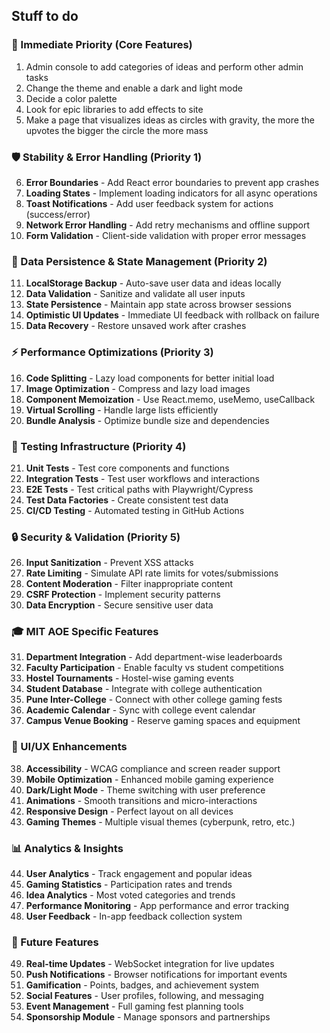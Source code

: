 ## Stuff to do

### 🎯 Immediate Priority (Core Features)
1. Admin console to add categories of ideas and perform other admin tasks
2. Change the theme and enable a dark and light mode
3. Decide a color palette
4. Look for epic libraries to add effects to site
5. Make a page that visualizes ideas as circles with gravity, the more the upvotes the bigger the circle the more mass

### 🛡️ Stability & Error Handling (Priority 1)
6. **Error Boundaries** - Add React error boundaries to prevent app crashes
7. **Loading States** - Implement loading indicators for all async operations
8. **Toast Notifications** - Add user feedback system for actions (success/error)
9. **Network Error Handling** - Add retry mechanisms and offline support
10. **Form Validation** - Client-side validation with proper error messages

### 💾 Data Persistence & State Management (Priority 2)
11. **LocalStorage Backup** - Auto-save user data and ideas locally
12. **Data Validation** - Sanitize and validate all user inputs
13. **State Persistence** - Maintain app state across browser sessions
14. **Optimistic UI Updates** - Immediate UI feedback with rollback on failure
15. **Data Recovery** - Restore unsaved work after crashes

### ⚡ Performance Optimizations (Priority 3)
16. **Code Splitting** - Lazy load components for better initial load
17. **Image Optimization** - Compress and lazy load images
18. **Component Memoization** - Use React.memo, useMemo, useCallback
19. **Virtual Scrolling** - Handle large lists efficiently
20. **Bundle Analysis** - Optimize bundle size and dependencies

### 🧪 Testing Infrastructure (Priority 4)
21. **Unit Tests** - Test core components and functions
22. **Integration Tests** - Test user workflows and interactions
23. **E2E Tests** - Test critical paths with Playwright/Cypress
24. **Test Data Factories** - Create consistent test data
25. **CI/CD Testing** - Automated testing in GitHub Actions

### 🔒 Security & Validation (Priority 5)
26. **Input Sanitization** - Prevent XSS attacks
27. **Rate Limiting** - Simulate API rate limits for votes/submissions
28. **Content Moderation** - Filter inappropriate content
29. **CSRF Protection** - Implement security patterns
30. **Data Encryption** - Secure sensitive user data

### 🎓 MIT AOE Specific Features
31. **Department Integration** - Add department-wise leaderboards
32. **Faculty Participation** - Enable faculty vs student competitions
33. **Hostel Tournaments** - Hostel-wise gaming events
34. **Student Database** - Integrate with college authentication
35. **Pune Inter-College** - Connect with other college gaming fests
36. **Academic Calendar** - Sync with college event calendar
37. **Campus Venue Booking** - Reserve gaming spaces and equipment

### 🎨 UI/UX Enhancements
38. **Accessibility** - WCAG compliance and screen reader support
39. **Mobile Optimization** - Enhanced mobile gaming experience
40. **Dark/Light Mode** - Theme switching with user preference
41. **Animations** - Smooth transitions and micro-interactions
42. **Responsive Design** - Perfect layout on all devices
43. **Gaming Themes** - Multiple visual themes (cyberpunk, retro, etc.)

### 📊 Analytics & Insights
44. **User Analytics** - Track engagement and popular ideas
45. **Gaming Statistics** - Participation rates and trends
46. **Idea Analytics** - Most voted categories and trends
47. **Performance Monitoring** - App performance and error tracking
48. **User Feedback** - In-app feedback collection system

### 🚀 Future Features
49. **Real-time Updates** - WebSocket integration for live updates
50. **Push Notifications** - Browser notifications for important events
51. **Gamification** - Points, badges, and achievement system
52. **Social Features** - User profiles, following, and messaging
53. **Event Management** - Full gaming fest planning tools
54. **Sponsorship Module** - Manage sponsors and partnerships